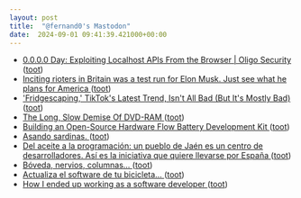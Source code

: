 ```yaml
---
layout: post
title:  "@fernand0's Mastodon"
date:  2024-09-01 09:41:39.421000+00:00
---
```

*  [0.0.0.0 Day: Exploiting Localhost APIs From the Browser \| Oligo Security ](https://www.oligo.security/blog/0-0-0-0-day-exploiting-localhost-apis-from-the-browse) ([toot](https://mastodon.social/@fernand0/113061638925116357))
*  [Inciting rioters in Britain was a test run for Elon Musk. Just see what he plans for America ](https://www.theguardian.com/commentisfree/article/2024/aug/18/inciting-rioters-in-britain-was-a-test-run-for-elon-musk-just-see-what-he-plans-for-americ) ([toot](https://mastodon.social/@fernand0/113061332209907216))
*  ['Fridgescaping,' TikTok's Latest Trend, Isn't All Bad (But It's Mostly Bad) ](https://lifehacker.com/food-drink/fridgescaping-tiktok-trend-isnt-all-ba) ([toot](https://mastodon.social/@fernand0/113061079328533758))
*  [The Long, Slow Demise Of DVD-RAM ](https://hackaday.com/2024/08/13/the-long-slow-demise-of-dvd-ram) ([toot](https://mastodon.social/@fernand0/113060393607778432))
*  [Building an Open-Source Hardware Flow Battery Development Kit ](https://fbrc.codeberg.page/rfb-dev-kit) ([toot](https://mastodon.social/@fernand0/113059755337414405))
*  [Asando sardinas. ](https://avecesunafoto.wordpress.com/2024/08/31/asando-sardinas) ([toot](https://mastodon.social/@fernand0/113059736353635274))
*  [Del aceite a la programación: un pueblo de Jaén es un centro de desarrolladores. Así es la iniciativa que quiere llevarse por España ](https://www.genbeta.com/a-fondo/aceite-a-programacion-pueblo-jaen-centro-desarrolladores-asi-iniciativa-que-quiere-llevarse-espan) ([toot](https://mastodon.social/@fernand0/113057824864999661))
*  [Bóveda, nervios, columnas... ](https://www.flickr.com/photos/fernand0/53933076104) ([toot](https://mastodon.social/@fernand0/113057636756613742))
*  [Actualiza el software de tu bicicleta… ](https://changlonet.com/blog/actualiza-el-software-de-tu-bicicleta) ([toot](https://mastodon.social/@fernand0/113057514406245701))
*  [How I ended up working as a software developer ](https://ounapuu.ee/posts/2024/08/16/career) ([toot](https://mastodon.social/@fernand0/113057284217010394))
